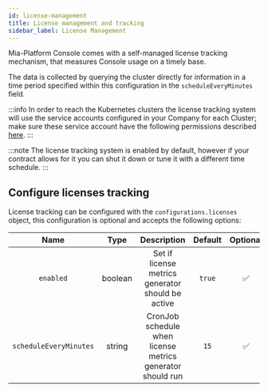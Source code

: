 ```yaml
---
id: license-management
title: License management and tracking
sidebar_label: License Management
---
```


<!--
WARNING: this file was automatically generated by Mia-Platform Doc Aggregator.
DO NOT MODIFY IT BY HAND.
Instead, modify the source file and run the aggregator to regenerate this file.
-->

Mia-Platform Console comes with a self-managed license tracking mechanism, that measures Console usage on a timely base.

The data is collected by querying the cluster directly for information in a time period specified within this configuration in the `scheduleEveryMinutes` field.

:::info
In order to reach the Kubernetes clusters the license tracking system will use the service accounts configured in your Company for each Cluster; make sure these service account have the following permissions described [here](../../../../console/company-configuration/clusters-management/cluster-setup).
:::

:::note
The license tracking system is enabled by default, however if your contract allows for it you can shut it down or tune it with a different time schedule.
:::

## Configure licenses tracking

License tracking can be configured with the `configurations.licenses` object, this configuration is optional and accepts the following options:

| Name | Type | Description | Default | Optional |
|:----:|:----:|:-----------:|:-------:|:--------:|
| `enabled`              | boolean | Set if license metrics generator should be active          | `true`  | ✅ |
| `scheduleEveryMinutes` | string  | CronJob schedule when license metrics generator should run | `15`    | ✅ |

